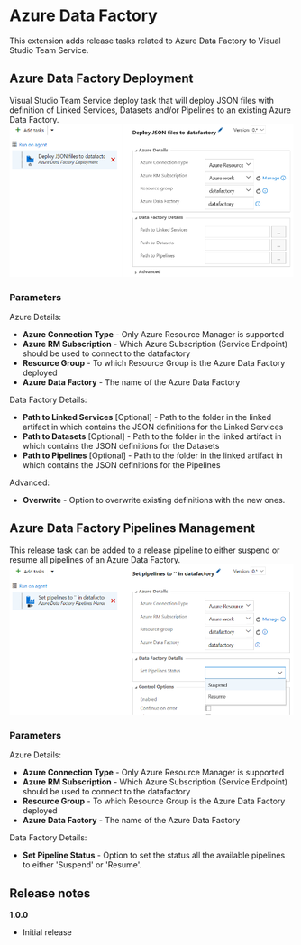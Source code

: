 # Azure Data Factory

This extension adds release tasks related to Azure Data Factory to Visual Studio Team Service.

## Azure Data Factory Deployment

Visual Studio Team Service deploy task that will deploy JSON files with definition of Linked Services, Datasets and/or Pipelines to an existing Azure Data Factory. 
![](images/screenshot-2.png)

### Parameters

Azure Details:
- **Azure Connection Type** - Only Azure Resource Manager is supported
- **Azure RM Subscription** - Which Azure Subscription (Service Endpoint) should be used to connect to the datafactory
- **Resource Group** - To which Resource Group is the Azure Data Factory deployed
- **Azure Data Factory** - The name of the Azure Data Factory

Data Factory Details:
- **Path to Linked Services** [Optional] - Path to the folder in the linked artifact in which contains the JSON definitions for the Linked Services
- **Path to Datasets** [Optional] - Path to the folder in the linked artifact in which contains the JSON definitions for the Datasets
- **Path to Pipelines** [Optional] - Path to the folder in the linked artifact in which contains the JSON definitions for the Pipelines

Advanced:
- **Overwrite** - Option to overwrite existing definitions with the new ones.

## Azure Data Factory Pipelines Management

This release task can be added to a release pipeline to either suspend or resume all pipelines of an Azure Data Factory.
![](images/screenshot-3.png)

### Parameters

Azure Details:
- **Azure Connection Type** - Only Azure Resource Manager is supported
- **Azure RM Subscription** - Which Azure Subscription (Service Endpoint) should be used to connect to the datafactory
- **Resource Group** - To which Resource Group is the Azure Data Factory deployed
- **Azure Data Factory** - The name of the Azure Data Factory

Data Factory Details:
- **Set Pipeline Status** - Option to set the status all the available pipelines to either 'Suspend' or 'Resume'.

## Release notes

**1.0.0**
- Initial release